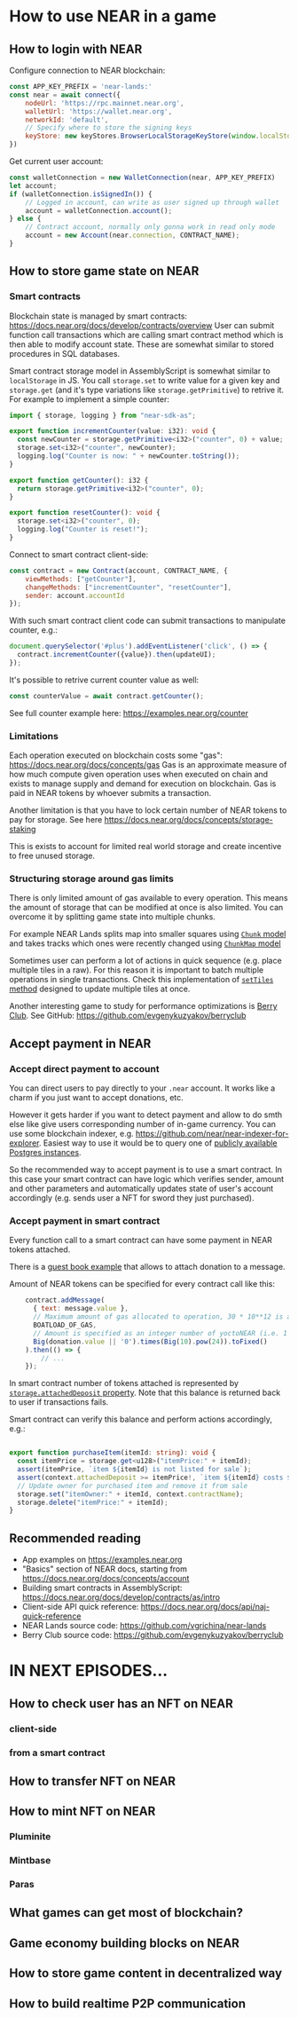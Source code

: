 # How to use NEAR in a game

## How to login with NEAR

Configure connection to NEAR blockchain:

```js
const APP_KEY_PREFIX = 'near-lands:'
const near = await connect({
    nodeUrl: 'https://rpc.mainnet.near.org',
    walletUrl: 'https://wallet.near.org',
    networkId: 'default',
    // Specify where to store the signing keys
    keyStore: new keyStores.BrowserLocalStorageKeyStore(window.localStorage, APP_KEY_PREFIX)
})
```

Get current user account:

```js
const walletConnection = new WalletConnection(near, APP_KEY_PREFIX)
let account;
if (walletConnection.isSignedIn()) {
    // Logged in account, can write as user signed up through wallet
    account = walletConnection.account();
} else {
    // Contract account, normally only gonna work in read only mode
    account = new Account(near.connection, CONTRACT_NAME);
}
```

## How to store game state on NEAR

### Smart contracts

Blockchain state is managed by smart contracts: https://docs.near.org/docs/develop/contracts/overview
User can submit function call transactions which are calling smart contract method which is then able to modify account state. These are somewhat similar to stored procedures in SQL databases.

Smart contract storage model in AssemblyScript is somewhat similar to `localStorage` in JS.
You call `storage.set` to write value for a given key and `storage.get` (and it's type variations like `storage.getPrimitive`) to retrive it. For example to implement a simple counter:

```typescript
import { storage, logging } from "near-sdk-as";

export function incrementCounter(value: i32): void {
  const newCounter = storage.getPrimitive<i32>("counter", 0) + value;
  storage.set<i32>("counter", newCounter);
  logging.log("Counter is now: " + newCounter.toString());
}

export function getCounter(): i32 {
  return storage.getPrimitive<i32>("counter", 0);
}

export function resetCounter(): void {
  storage.set<i32>("counter", 0);
  logging.log("Counter is reset!");
}
```

Connect to smart contract client-side:

```js
const contract = new Contract(account, CONTRACT_NAME, {
    viewMethods: ["getCounter"],
    changeMethods: ["incrementCounter", "resetCounter"],
    sender: account.accountId
});
```

With such smart contract client code can submit transactions to manipulate counter, e.g.:

```js
document.querySelector('#plus').addEventListener('click', () => {
  contract.incrementCounter({value}).then(updateUI);
});
```

It's possible to retrive current counter value as well:

```js
const counterValue = await contract.getCounter();
```

See full counter example here:
https://examples.near.org/counter

### Limitations

Each operation executed on blockchain costs some "gas":
https://docs.near.org/docs/concepts/gas
Gas is an approximate measure of how much compute given operation uses when executed on chain and exists to manage supply and demand for execution on blockchain. Gas is paid in NEAR tokens by whoever submits a transaction.

Another limitation is that you have to lock certain number of NEAR tokens to pay for storage.
See here https://docs.near.org/docs/concepts/storage-staking

This is exists to account for limited real world storage and create incentive to free unused storage.

### Structuring storage around gas limits

There is only limited amount of gas available to every operation. This means the amount of storage that can be modified at once is also limited.
You can overcome it by splitting game state into multiple chunks. 

For example NEAR Lands splits map into smaller squares using [`Chunk` model](https://github.com/vgrichina/near-lands/blob/7724eb7015d03f0522187a1d4a9bbe826a27e615/contract/assembly/model.ts#L10) and takes tracks which ones were recently changed using [`ChunkMap` model](https://github.com/vgrichina/near-lands/blob/7724eb7015d03f0522187a1d4a9bbe826a27e615/contract/assembly/model.ts#L52)

Sometimes user can perform a lot of actions in quick sequence (e.g. place multiple tiles in a raw). For this reason it is important to batch multiple operations in single transactions. Check this implementation of [`setTiles` method](https://github.com/vgrichina/near-lands/blob/7724eb7015d03f0522187a1d4a9bbe826a27e615/contract/assembly/model.ts#L109) designed to update multiple tiles at once.

Another interesting game to study for performance optimizations is [Berry Club](https://berryclub.io). See GitHub: https://github.com/evgenykuzyakov/berryclub

## Accept payment in NEAR

### Accept direct payment to account

You can direct users to pay directly to your `.near` account. It works like a charm if you just want to accept donations, etc.

However it gets harder if you want to detect payment and allow to do smth else like give users corresponding number of in-game currency. 
You can use some blockchain indexer, e.g. https://github.com/near/near-indexer-for-explorer. Easiest way to use it would be to query one of [publicly available Postgres instances](https://github.com/near/near-indexer-for-explorer#shared-public-access).

So the recommended way to accept payment is to use a smart contract. In this case your smart contract can have logic which verifies sender, amount and other parameters and automatically updates state of user's account accordingly (e.g. sends user a NFT for sword they just purchased).

### Accept payment in smart contract

Every function call to a smart contract can have some payment in NEAR tokens attached.

There is a [guest book example](https://examples.near.org/guest-book) that allows to attach donation to a message.

Amount of NEAR tokens can be specified for every contract call like this:
```js
    contract.addMessage(
      { text: message.value },
      // Maximum amount of gas allocated to operation, 30 * 10**12 is a good default
      BOATLOAD_OF_GAS,
      // Amount is specified as an integer number of yoctoNEAR (i.e. 1 / 10**24 NEAR)
      Big(donation.value || '0').times(Big(10).pow(24)).toFixed()
    ).then(() => {
        // ...
    });
```

In smart contract number of tokens attached is represented by [`storage.attachedDeposit` property](https://near.github.io/near-sdk-as/classes/_sdk_core_assembly_contract_.context-1.html#attacheddeposit). Note that this balance is returned back to user if transactions fails.

Smart contract can verify this balance and perform actions accordingly, e.g.:
```typescript

export function purchaseItem(itemId: string): void {
  const itemPrice = storage.get<u128>("itemPrice:" + itemId);
  assert(itemPrice, `item ${itemId} is not listed for sale`);
  assert(context.attachedDeposit >= itemPrice!, `item ${itemId} costs ${itemPrice!} which is more than attached ${context.attachedDeposit}`);
  // Update owner for purchased item and remove it from sale
  storage.set("itemOwner:" + itemId, context.contractName);
  storage.delete("itemPrice:" + itemId);
}
```

## Recommended reading

* App examples on https://examples.near.org
* "Basics" section of NEAR docs, starting from https://docs.near.org/docs/concepts/account
* Building smart contracts in AssemblyScript: https://docs.near.org/docs/develop/contracts/as/intro
* Client-side API quick reference: https://docs.near.org/docs/api/naj-quick-reference
* NEAR Lands source code: https://github.com/vgrichina/near-lands
* Berry Club source code: https://github.com/evgenykuzyakov/berryclub


# IN NEXT EPISODES...

## How to check user has an NFT on NEAR

### client-side

### from a smart contract

## How to transfer NFT on NEAR

## How to mint NFT on NEAR
### Pluminite
### Mintbase
### Paras

## What games can get most of blockchain?

## Game economy building blocks on NEAR

## How to store game content in decentralized way

## How to build realtime P2P communication
